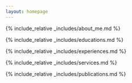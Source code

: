 ```yaml
---
layout: homepage
---
```


{% include_relative _includes/about_me.md %}

{% include_relative _includes/educations.md %}

{% include_relative _includes/experiences.md %}

{% include_relative _includes/services.md %}

{% include_relative _includes/publications.md %}